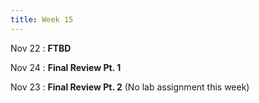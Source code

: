 ```yaml
---
title: Week 15
---
```


Nov 22
: **FTBD**
<!--   : \[[videos](https://www.youtube.com/watch?v=hEh_6otWzNs&list=PLr509y092L2_ItskZ_UzAgqlLAUyt8lsx){:target="_blank"}\] \[[slides](https://docs.google.com/presentation/d/1kQFgkOya5f5Wu_m1xU1bkvn9mgitId2v-tZZ7Mv7Qiw/edit?usp=sharing){:target="_blank"}\] -->
  
Nov 24
: **Final Review Pt. 1**
<!--   : \[[videos](https://www.youtube.com/watch?v=FgG4Z-EF2rA&list=PLr509y092L29bsGJRZ9H7dOdsHsmP3_Mg){:target="_blank"}\] \[[slides](https://docs.google.com/presentation/d/1RnyQmG90ca23E154PZ92oua1yY3eiscgaRJldOFGIfg/edit?usp=sharing){:target="_blank"}\] -->

Nov 23
: **Final Review Pt. 2** (No lab assignment this week)
<!--   : \[[slides](https://docs.google.com/presentation/d/1jwmbssoMB2YiRlvN5ruEnothRDbr-ZYa/edit){:target="_blank"}\] -->

<!-- 
Sep 4
: **HW**{: .label .label-blue }Released: [HW2: Variables and Types](mimir.com){:target="_blank"} -->

